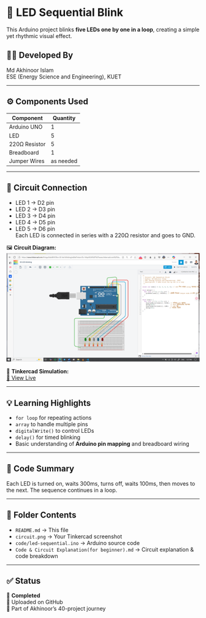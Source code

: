# 🔁 LED Sequential Blink

This Arduino project blinks **five LEDs one by one in a loop**, creating a simple yet rhythmic visual effect.

## 👨‍🎓 Developed By
Md Akhinoor Islam  
ESE (Energy Science and Engineering), KUET

---

## ⚙️ Components Used

| Component       | Quantity |
|----------------|----------|
| Arduino UNO     | 1        |
| LED             | 5        |
| 220Ω Resistor   | 5        |
| Breadboard      | 1        |
| Jumper Wires    | as needed |

---

## 🔌 Circuit Connection

- LED 1 → D2 pin  
- LED 2 → D3 pin  
- LED 3 → D4 pin  
- LED 4 → D5 pin  
- LED 5 → D6 pin  
Each LED is connected in series with a 220Ω resistor and goes to GND.

🖼️ **Circuit Diagram:**  
![circuit](circuit.png)

🔗 **Tinkercad Simulation:**  
[🔗 View Live](https://www.tinkercad.com/things/6ulx8HV3fon-02-led-blinking)

---

## 💡 Learning Highlights

- `for loop` for repeating actions  
- `array` to handle multiple pins  
- `digitalWrite()` to control LEDs  
- `delay()` for timed blinking  
- Basic understanding of **Arduino pin mapping** and breadboard wiring

---

## 🧠 Code Summary

Each LED is turned on, waits 300ms, turns off, waits 100ms, then moves to the next. The sequence continues in a loop.

---

## 📂 Folder Contents

- `README.md` → This file  
- `circuit.png` → Your Tinkercad screenshot  
- `code/led-sequential.ino` → Arduino source code
- `Code & Circuit Explanation(for beginner).md` → Circuit explanation & code breakdown  
---

## ✅ Status

🚧 **Completed**  
📌 Uploaded on GitHub  
🧱 Part of Akhinoor’s 40-project journey  
